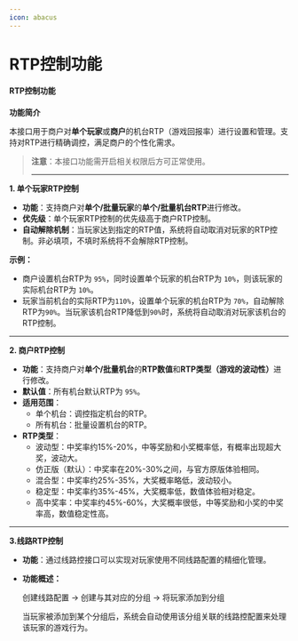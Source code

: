 ```yaml
---
icon: abacus
---
```


# RTP控制功能

#### RTP控制功能 <a href="#h3-rtp" id="h3-rtp"></a>

**功能简介**

本接口用于商户对**单个玩家**或**商户**的机台RTP（游戏回报率）进行设置和管理。支持对RTP进行精确调控，满足商户的个性化需求。

> **注意**：本接口功能需开启相关权限后方可正常使用。
>
> ***

**1. 单个玩家RTP控制**

* **功能**：支持商户对**单个/批量玩家**的**单个/批量机台RTP**进行修改。
* **优先级**：单个玩家RTP控制的优先级高于商户RTP控制。
* **自动解除机制**：当玩家达到指定的RTP值，系统将自动取消对玩家的RTP控制。非必填项，不填时系统将不会解除RTP控制。

**示例：**

* 商户设置机台RTP为 `95%`，同时设置单个玩家的机台RTP为 `10%`，则该玩家的实际机台RTP为 `10%`。
* 玩家当前机台的实际RTP为`110%`，设置单个玩家的机台RTP为 `70%`，自动解除RTP为`90%`。当玩家该机台RTP降低到`90%`时，系统将自动取消对玩家该机台的RTP控制。

***

**2. 商户RTP控制**

* **功能**：支持商户对**单个/批量机台**的**RTP数值**和**RTP类型（游戏的波动性）**&#x8FDB;行修改。
* **默认值**：所有机台默认RTP为 `95%`。
* **适用范围**：
  * 单个机台：调控指定机台的RTP。
  * 所有机台：批量设置机台的RTP。
* **RTP类型**：
  * 波动型：中奖率约15%-20%，中等奖励和小奖概率低，有概率出现超大奖，波动大。
  * 仿正版（默认）：中奖率在20%-30%之间，与官方原版体验相同。
  * 混合型：中奖率约25%-35%，大奖概率略低，波动较小。
  * 稳定型：中奖率约35%-45%，大奖概率低，数值体验相对稳定。
  * 高中奖率：中奖率约45%-60%，大奖概率很低，中等奖励和小奖的中奖率高，数值稳定性高。

***

**3.线路RTP控制**

* **功能**：通过线路控接口可以实现对玩家使用不同线路配置的精细化管理。
*   **功能概述：**

    创建线路配置 → 创建与其对应的分组 → 将玩家添加到分组

    当玩家被添加到某个分组后，系统会自动使用该分组关联的线路控配置来处理该玩家的游戏行为。
